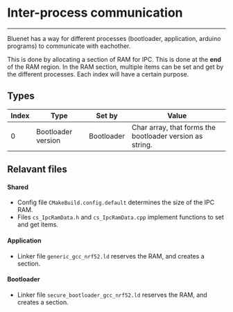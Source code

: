 # Inter-process communication
-----------------------------
Bluenet has a way for different processes (bootloader, application, arduino programs) to communicate with eachother.

This is done by allocating a section of RAM for IPC. This is done at the **end** of the RAM region.
In the RAM section, multiple items can be set and get by the different processes.
Each index will have a certain purpose.


## Types

Index | Type | Set by | Value
----- | ---- | ------ | -----
0     | Bootloader version | Bootloader | Char array, that forms the bootloader version as string.



## Relavant files

#### Shared
- Config file `CMakeBuild.config.default` determines the size of the IPC RAM.
- Files `cs_IpcRamData.h` and `cs_IpcRamData.cpp` implement functions to set and get items.

#### Application
- Linker file `generic_gcc_nrf52.ld` reserves the RAM, and creates a section.

#### Bootloader
- Linker file `secure_bootloader_gcc_nrf52.ld` reserves the RAM, and creates a section.


